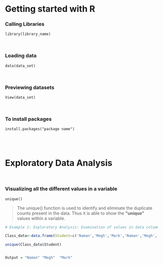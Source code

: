 # Getting started with R
### **Calling Libraries**
`library(library_name)`

<br>

### **Loading data**
`data(data_set)`

<br>

### **Previewing datasets** 
`View(data_set)`

<br> 

### **To install packages**
`install.packages("package name")`

<br>
<br>

# Exploratory Data Analysis

<br>

### **Visualizing all the different values in a variable**

`unique()`

>  The unique() function is used to identify and eliminate the duplicate counts present in the data. Thus it is able to show the **"unique"** values within a variable. 

```R
# Example 1: Exploratory Analysis: Examination of values in data column 

Class_data<-data.frame(Student=c('Naman','Megh','Mark','Naman','Megh','Mark'),Age=c(22,23,24,22,23,24),Gender=c('Male','Female','Male','Male','Female','Male'))

unique(Class_data$Student)


Output = "Naman" "Megh"  "Mark"
```
